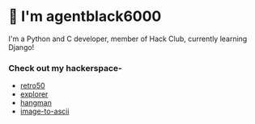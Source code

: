 # 👋 I'm agentblack6000
I'm a Python and C developer, member of Hack Club, currently learning Django!

### Check out my hackerspace-
- [retro50](https://github.com/agentblack-6000/retro50)
- [explorer](https://github.com/agentblack-6000/explorer)
- [hangman](https://github.com/agentblack-6000/hangman)
- [image-to-ascii](https://github.com/agentblack-6000/image-to-ascii)



<!---
agentblack-6000/agentblack-6000 is a ✨ special ✨ repository because its `README.md` (this file) appears on your GitHub profile.
You can click the Preview link to take a look at your changes.
--->
